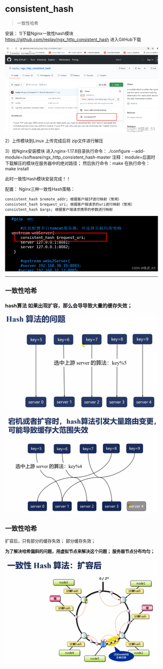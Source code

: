 # consistent_hash

 >一致性哈希



安装：
1)下载Nginx一致性hash模块
https://github.com/replay/ngx_http_consistent_hash 进入GitHub下载

![在这里插入图片描述](consitent_hash.assets/dc606e7613b24431b5cf3ebe16a362c0.png)

2）上传模块到Linux
上传完成后将 zip文件进行解压

3）给Nginx安装模块
进入nginx-1.17.8目录执行命令：
./configure --add-module=/software/ngx_http_consistent_hash-master
注释：module=后面时下载解压的模块在服务器中的绝对路径；
然后执行命令：make
在执行命令：make install

此时一致性Hash模块安装完成！！

配置：
Nginx三种一致性Hash策略：

````nginx
consistent_hash $remote_addr; 根据客户端IP进行映射（常用）
consistent_hash $request_uri; 根据客户端请求的uri进行映射（常用）
consistent_hash $args; 根据客户端请求携带的参数进行映射
````

![在这里插入图片描述](consitent_hash.assets/cfd1cbeea9494717a5a493d4a9cb7a8e.png)



-----

## 一致性哈希





### hash算法  如果出现扩容，那么会导导致大量的缓存失效；

![image](consitent_hash.assets/311549-20190114175443016-2082165576.png)





![image](consitent_hash.assets/311549-20190114175444919-844770193.png)



## 一致性哈希

扩容后，只有部分的缓存失效； 部分缓存失效；

**为了解决哈希偏斜的问题，用虚拟节点来解决这个问题； 服务器节点分布均匀；**

![image](consitent_hash.assets/311549-20190114175448375-1556574701.png)
